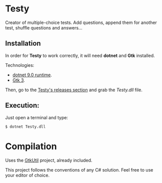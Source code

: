 # Testy

Creator of multiple-choice tests. Add questions, append them for another test, shuffle questions and answers...

## Installation

In order for **Testy** to work correctly, it will need **dotnet** and **Gtk** installed.

Technologies:
- <a href="http://www.dotnet.microsoft.com">dotnet 9.0 runtime</a>.
- <a href="http://www.gtk.org/">Gtk 3</a>.

Then, go to the [Testy's releases section](http://github.com/baltasarq/Testy/releases/latest) and grab the *Testy.dll* file.

## Execution:

Just open a terminal and type:

```
$ dotnet Testy.dll
```

# Compilation

Uses the <a target="_blank" href="http://github.com/baltasarq/GtkUtil/releases/">GtkUtil</a> project, already included.

This project follows the conventions of any C# solution. Feel free to use your editor of choice.
